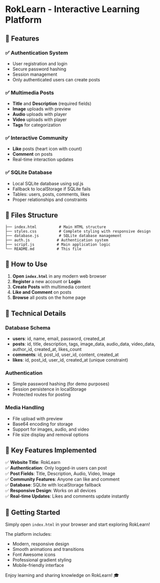 # RokLearn - Interactive Learning Platform

## 🚀 Features

### ✅ **Authentication System**
- User registration and login
- Secure password hashing
- Session management
- Only authenticated users can create posts

### ✅ **Multimedia Posts**
- **Title** and **Description** (required fields)
- **Image** uploads with preview
- **Audio** uploads with player
- **Video** uploads with player
- **Tags** for categorization

### ✅ **Interactive Community**
- **Like** posts (heart icon with count)
- **Comment** on posts
- Real-time interaction updates

### ✅ **SQLite Database**
- Local SQLite database using sql.js
- Fallback to localStorage if SQLite fails
- Tables: users, posts, comments, likes
- Proper relationships and constraints

## 📁 Files Structure

```
├── index.html          # Main HTML structure
├── styles.css          # Complete styling with responsive design
├── database.js         # SQLite database management
├── auth.js            # Authentication system
├── script.js          # Main application logic
└── README.md          # This file
```

## 🎯 How to Use

1. **Open `index.html`** in any modern web browser
2. **Register** a new account or **Login**
3. **Create Posts** with multimedia content
4. **Like and Comment** on posts
5. **Browse** all posts on the home page

## 🔧 Technical Details

### Database Schema
- **users**: id, name, email, password, created_at
- **posts**: id, title, description, tags, image_data, audio_data, video_data, author_id, created_at, likes_count
- **comments**: id, post_id, user_id, content, created_at
- **likes**: id, post_id, user_id, created_at (unique constraint)

### Authentication
- Simple password hashing (for demo purposes)
- Session persistence in localStorage
- Protected routes for posting

### Media Handling
- File upload with preview
- Base64 encoding for storage
- Support for images, audio, and video
- File size display and removal options

## 🌟 Key Features Implemented

✅ **Website Title**: RokLearn  
✅ **Authentication**: Only logged-in users can post  
✅ **Post Fields**: Title, Description, Audio, Video, Image  
✅ **Community Features**: Anyone can like and comment  
✅ **Database**: SQLite with localStorage fallback  
✅ **Responsive Design**: Works on all devices  
✅ **Real-time Updates**: Likes and comments update instantly  

## 🚀 Getting Started

Simply open `index.html` in your browser and start exploring RokLearn!

The platform includes:
- Modern, responsive design
- Smooth animations and transitions
- Font Awesome icons
- Professional gradient styling
- Mobile-friendly interface

Enjoy learning and sharing knowledge on RokLearn! 🎓